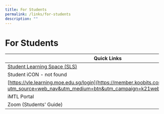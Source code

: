 ```yaml
---
title: For Students
permalink: /links/for-students
description: ""
---
```

# **For Students**

| Quick Links 	|
|---	|
| [Student Learning Space (SLS)](https://vle.learning.moe.edu.sg/login) 	|
| Student iCON - not found	|
| [https://vle.learning.moe.edu.sg/login](https://member.koobits.com/?utm_source=web_nav&utm_medium=btn&utm_campaign=k21web&utm_content=login) 	|
| iMTL Portal     	|
| Zoom (Students' Guide) 	|
